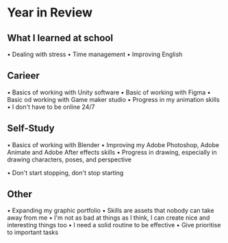 # Year in Review

## What I learned at school
• Dealing with stress
• Time management
• Improving English

## Carieer
• Basics of working with Unity software
• Basic of working with Figma 
• Basic od working with Game maker studio
• Progress in my animation skills
• I don't have to be online 24/7

## Self-Study
• Basics of working with Blender
• Improving my Adobe Photoshop, Adobe Animate and Adobe After effects skills
• Progress in drawing, especially in drawing characters, poses, and perspective

• Don't start stopping, don't stop starting

## Other
• Expanding my graphic portfolio
• Skills are assets that nobody can take away from me
• I'm not as bad at things as I think, I can create nice and interesting things too
• I need a solid routine to be effective
• Give prioritise to important tasks
